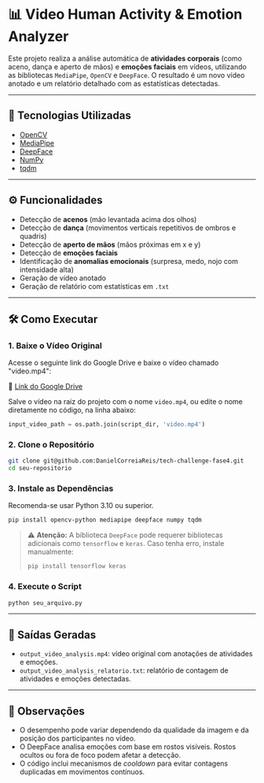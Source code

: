 
# 📊 Video Human Activity & Emotion Analyzer

Este projeto realiza a análise automática de **atividades corporais** (como aceno, dança e aperto de mãos) e **emoções faciais** em vídeos, utilizando as bibliotecas `MediaPipe`, `OpenCV` e `DeepFace`. O resultado é um novo vídeo anotado e um relatório detalhado com as estatísticas detectadas.

---

## 🧠 Tecnologias Utilizadas

- [OpenCV](https://opencv.org/)
- [MediaPipe](https://developers.google.com/mediapipe)
- [DeepFace](https://github.com/serengil/deepface)
- [NumPy](https://numpy.org/)
- [tqdm](https://github.com/tqdm/tqdm)

---

## ⚙️ Funcionalidades

- Detecção de **acenos** (mão levantada acima dos olhos)
- Detecção de **dança** (movimentos verticais repetitivos de ombros e quadris)
- Detecção de **aperto de mãos** (mãos próximas em x e y)
- Detecção de **emoções faciais**
- Identificação de **anomalias emocionais** (surpresa, medo, nojo com intensidade alta)
- Geração de vídeo anotado
- Geração de relatório com estatísticas em `.txt`

---

## 🛠️ Como Executar

### 1. Baixe o Vídeo Original

Acesse o seguinte link do Google Drive e baixe o vídeo chamado "video.mp4":

🔗 [Link do Google Drive](https://drive.google.com/drive/folders/1nZtu9tPjDRBXSeF-7xoAGmajqVno7w2j?usp=sharing)

Salve o vídeo na raiz do projeto com o nome `video.mp4`, ou edite o nome diretamente no código, na linha abaixo:

```python
input_video_path = os.path.join(script_dir, 'video.mp4')
```

### 2. Clone o Repositório

```bash
git clone git@github.com:DanielCorreiaReis/tech-challenge-fase4.git
cd seu-repositorio
```

### 3. Instale as Dependências

Recomenda-se usar Python 3.10 ou superior.

```bash
pip install opencv-python mediapipe deepface numpy tqdm
```

> ⚠️ **Atenção:** A biblioteca `DeepFace` pode requerer bibliotecas adicionais como `tensorflow` e `keras`. Caso tenha erro, instale manualmente:
> ```bash
> pip install tensorflow keras
> ```

### 4. Execute o Script

```bash
python seu_arquivo.py
```

---

## 📂 Saídas Geradas

- `output_video_analysis.mp4`: vídeo original com anotações de atividades e emoções.
- `output_video_analysis_relatorio.txt`: relatório de contagem de atividades e emoções detectadas.

---

## 📌 Observações

- O desempenho pode variar dependendo da qualidade da imagem e da posição dos participantes no vídeo.
- O DeepFace analisa emoções com base em rostos visíveis. Rostos ocultos ou fora de foco podem afetar a detecção.
- O código inclui mecanismos de *cooldown* para evitar contagens duplicadas em movimentos contínuos.
